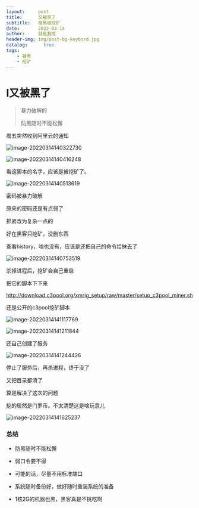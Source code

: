 ```yaml
---
layout:     post
title:      又被黑了
subtitle:   被黑被挖矿
date:       2022-03-14
author:     就是我啦
header-img: img/post-bg-keybord.jpg
catalog: 	  true
tags:
    - 被黑    
    - 挖矿    
---
```


# l又被黑了

> 暴力破解的
>
> 防黑随时不能松懈

周五突然收到阿里云的通知

![image-20220314140322730](https://gitee.com/shenyao/sohossl/raw/master/images/image-20220314140322730.png)

 

![image-20220314140416248](https://gitee.com/shenyao/sohossl/raw/master/images/image-20220314140416248.png)



看这脚本的名字，应该是被挖矿了。

![image-20220314140513619](https://gitee.com/shenyao/sohossl/raw/master/images/image-20220314140513619.png)



密码被暴力破解

原来的密码还是有点弱了

抓紧改为复杂一点的



好在黑客只挖矿，没删东西



查看history，啥也没有，应该是还把自己的命令给抹去了



![image-20220314140753519](https://gitee.com/shenyao/sohossl/raw/master/images/image-20220314140753519.png)

杀掉进程后，挖矿会自己重启



把它的脚本下下来

 http://download.c3pool.org/xmrig_setup/raw/master/setup_c3pool_miner.sh



还是公开的c3pool挖矿脚本

![image-20220314141117769](https://gitee.com/shenyao/sohossl/raw/master/images/image-20220314141117769.png)

![image-20220314141211844](https://gitee.com/shenyao/sohossl/raw/master/images/image-20220314141211844.png)



还自己创建了服务

![image-20220314141244426](https://gitee.com/shenyao/sohossl/raw/master/images/image-20220314141244426.png)



停止了服务后，再杀进程，终于没了

又把目录都清了

算是解决了这次的问题



挖的居然是门罗币。不太清楚这是啥玩意儿

![image-20220314141625237](https://gitee.com/shenyao/sohossl/raw/master/images/image-20220314141625237.png)



### 总结

- 防黑随时不能松懈

- 弱口令要不得

- 可能的话，尽量不用标准端口

- 系统随时备份好，做好随时重装系统的准备

- 1核2G的机器也黑，黑客真是不挑吃啊

  
